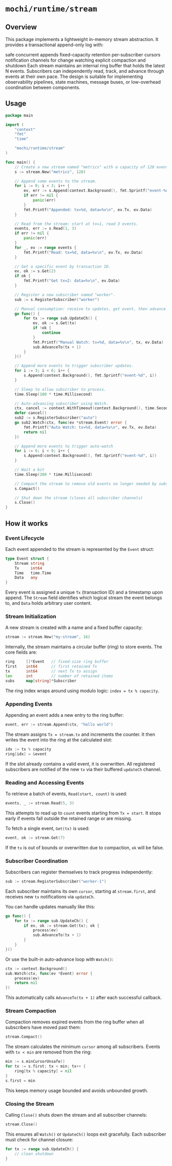 # `mochi/runtime/stream`

## Overview 
This package implements a lightweight in-memory stream abstraction. It provides a transactional append-only log with:

safe concurrent appends
fixed-capacity retention
per-subscriber cursors
notification channels for change watching
explicit compaction and shutdown
Each stream maintains an internal ring buffer that holds the latest N events. Subscribers can independently read, track, and advance through events at their own pace. The design is suitable for implementing observability pipelines, state machines, message buses, or low-overhead coordination between components.

## Usage 
```go
package main

import (
	"context"
	"fmt"
	"time"

	"mochi/runtime/stream"
)

func main() {
	// Create a new stream named "metrics" with a capacity of 128 events.
	s := stream.New("metrics", 128)

	// Append some events to the stream.
	for i := 0; i < 3; i++ {
		ev, err := s.Append(context.Background(), fmt.Sprintf("event-%d", i))
		if err != nil {
			panic(err)
		}
		fmt.Printf("Appended: tx=%d, data=%v\n", ev.Tx, ev.Data)
	}

	// Read from the stream: start at tx=1, read 3 events.
	events, err := s.Read(1, 3)
	if err != nil {
		panic(err)
	}
	for _, ev := range events {
		fmt.Printf("Read: tx=%d, data=%v\n", ev.Tx, ev.Data)
	}

	// Get a specific event by transaction ID.
	ev, ok := s.Get(2)
	if ok {
		fmt.Printf("Get tx=2: data=%v\n", ev.Data)
	}

	// Register a new subscriber named "worker".
	sub := s.RegisterSubscriber("worker")

	// Manual consumption: receive tx updates, get event, then advance cursor.
	go func() {
		for tx := range sub.UpdateCh() {
			ev, ok := s.Get(tx)
			if !ok {
				continue
			}
			fmt.Printf("Manual Watch: tx=%d, data=%v\n", tx, ev.Data)
			sub.AdvanceTo(tx + 1)
		}
	}()

	// Append more events to trigger subscriber updates.
	for i := 3; i < 6; i++ {
		s.Append(context.Background(), fmt.Sprintf("event-%d", i))
	}

	// Sleep to allow subscriber to process.
	time.Sleep(100 * time.Millisecond)

	// Auto-advancing subscriber using Watch.
	ctx, cancel := context.WithTimeout(context.Background(), time.Second)
	defer cancel()
	sub2 := s.RegisterSubscriber("auto")
	go sub2.Watch(ctx, func(ev *stream.Event) error {
		fmt.Printf("Auto Watch: tx=%d, data=%v\n", ev.Tx, ev.Data)
		return nil
	})

	// Append more events to trigger auto-watch
	for i := 6; i < 9; i++ {
		s.Append(context.Background(), fmt.Sprintf("event-%d", i))
	}

	// Wait a bit
	time.Sleep(200 * time.Millisecond)

	// Compact the stream to remove old events no longer needed by subscribers
	s.Compact()

	// Shut down the stream (closes all subscriber channels)
	s.Close()
}
```

## How it works

### Event Lifecycle

Each event appended to the stream is represented by the `Event` struct:

```go
type Event struct {
	Stream string
	Tx     int64
	Time   time.Time
	Data   any
}
```

Every event is assigned a unique `Tx` (transaction ID) and a timestamp upon append. The `Stream` field identifies which logical stream the event belongs to, and `Data` holds arbitrary user content.

### Stream Initialization

A new stream is created with a name and a fixed buffer capacity:

```go
stream := stream.New("my-stream", 16)
```

Internally, the stream maintains a circular buffer (ring) to store events. The core fields are:

```go
ring     []*Event   // fixed-size ring buffer
first    int64      // first retained Tx
tx       int64      // next Tx to assign
len      int        // number of retained items
subs     map[string]*Subscriber
```

The ring index wraps around using modulo logic: `index = tx % capacity`.

### Appending Events

Appending an event adds a new entry to the ring buffer:

```go
event, err := stream.Append(ctx, "hello world")
```

The stream assigns `Tx = stream.tx` and increments the counter. It then writes the event into the ring at the calculated slot:

```go
idx := tx % capacity
ring[idx] = &event
```

If the slot already contains a valid event, it is overwritten. All registered subscribers are notified of the new `tx` via their buffered `updateCh` channel.

### Reading and Accessing Events

To retrieve a batch of events, `Read(start, count)` is used:

```go
events, _ := stream.Read(5, 3)
```

This attempts to read up to `count` events starting from `Tx = start`. It stops early if events fall outside the retained range or are missing.

To fetch a single event, `Get(tx)` is used:

```go
event, ok := stream.Get(7)
```

If the `tx` is out of bounds or overwritten due to compaction, `ok` will be false.

### Subscriber Coordination

Subscribers can register themselves to track progress independently:

```go
sub := stream.RegisterSubscriber("worker-1")
```

Each subscriber maintains its own `cursor`, starting at `stream.first`, and receives new `tx` notifications via `updateCh`.

You can handle updates manually like this:

```go
go func() {
	for tx := range sub.UpdateCh() {
		if ev, ok := stream.Get(tx); ok {
			process(ev)
			sub.AdvanceTo(tx + 1)
		}
	}
}()
```

Or use the built-in auto-advance loop with `Watch()`:

```go
ctx := context.Background()
sub.Watch(ctx, func(ev *Event) error {
	process(ev)
	return nil
})
```

This automatically calls `AdvanceTo(tx + 1)` after each successful callback.

### Stream Compaction

Compaction removes expired events from the ring buffer when all subscribers have moved past them:

```go
stream.Compact()
```

The stream calculates the minimum `cursor` among all subscribers. Events with `tx < min` are removed from the ring:

```go
min := s.minCursorUnsafe()
for tx := s.first; tx < min; tx++ {
	ring[tx % capacity] = nil
}
s.first = min
```

This keeps memory usage bounded and avoids unbounded growth.

### Closing the Stream

Calling `Close()` shuts down the stream and all subscriber channels:

```go
stream.Close()
```

This ensures all `Watch()` or `UpdateCh()` loops exit gracefully. Each subscriber must check for channel closure:

```go
for tx := range sub.UpdateCh() {
	// clean shutdown
}
```
